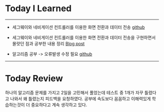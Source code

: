 # Today I Learned

---

- 세그웨이와 네비게이션 컨트롤러를 이용한 화면 전환과 데이터 전송 [github](https://github.com/VincentGeranium/Swift-Example/tree/master/SubmitValue-2)

- 세그웨이와 네비게이션 컨트롤러를 이용한 화면 전환과 데이터 전송을 구현하면서 몰랏던 점과 공부한 내용 정리 [Blog post](https://vincentgeranium.github.io/ios,/swift/2019/04/21/Swift-And-iOS-Study.html)

- 알고리즘 공부 -> 오류발생 수정 필요 [github](https://github.com/VincentGeranium/Algorithm-Study/tree/master/Algorithm-Practice/190421-Algorithm-Practice.playground)

---

# Today Review

하나의 알고리즘 문제를 가지고 2일을 고민해서 풀었는데 테스트 중 1개가 자꾸 틀렸다고 나와서
왜 틀렸는지 피드백을 요청하였다.
공부에 속도보다 꼼꼼하고 이해력있게 학습하는것이 더 중요하다고 계속 생각하고 있다.